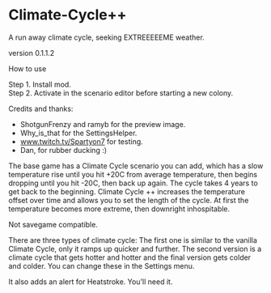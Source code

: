 # Climate-Cycle++

A run away climate cycle, seeking EXTREEEEEME weather.

version 0.1.1.2

How to use

Step 1. Install mod.  
Step 2. Activate in the scenario editor before starting a new colony.

Credits and thanks:

- ShotgunFrenzy and ramyb for the preview image.
- Why_is_that for the SettingsHelper.
- www.twitch.tv/Spartyon7 for testing.
- Dan, for rubber ducking :)

The base game has a Climate Cycle scenario you can add, which has a slow temperature rise until you hit +20C from average temperature, then begins dropping until you hit -20C, then back up again.  The cycle takes 4 years to get back to the beginning. Climate Cycle ++ increases the temperature offset over time and allows you to set the length of the cycle. At first the temperature becomes more extreme, then downright inhospitable.

Not savegame compatible.

There are three types of climate cycle: The first one is similar to the vanilla Climate Cycle, only it ramps up quicker and further. The second version is a climate cycle that gets hotter and hotter and the final version gets colder and colder. You can change these in the Settings menu.

It also adds an alert for Heatstroke. You'll need it.
